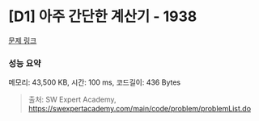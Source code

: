 # [D1] 아주 간단한 계산기 - 1938 

[문제 링크](https://swexpertacademy.com/main/code/problem/problemDetail.do?contestProbId=AV5PjsYKAMIDFAUq) 

### 성능 요약

메모리: 43,500 KB, 시간: 100 ms, 코드길이: 436 Bytes



> 출처: SW Expert Academy, https://swexpertacademy.com/main/code/problem/problemList.do